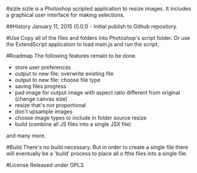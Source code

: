 #sizle
sizle is a Photoshop scripted application to resize images. It includes a graphical user interface for making selections.

##History
January 11, 2015 (0.0.1) - Initial publish to Github repository.

#Use
Copy all of the files and folders into Photoshop's script folder. Or use the ExtendScript application to load main.js and run the script.

#Roadmap
The following features remain to be done.
- store user preferences
- output to new file: overwrite existing file
- output to new file: choose file type
- saving files progress
- pad image for output image with aspect ratio different from original (change canvas size)
- resize that's not proportional
- don't upsample images
- choose image types to include in folder source resize
- build (combine all JS files into a single JSX file)

and many more.

#Build
There's no build necessary. But in order to create a single file there will eventually be a 'build' process to place all o fthe files into a single file.

#License
Released under GPL3.
